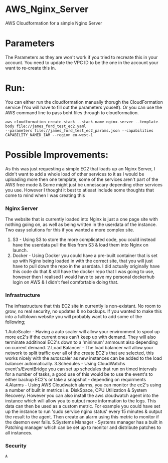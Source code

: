 # AWS_Nginx_Server
AWS Cloudformation for a simple Nginx Server

# Parameters
  The Parameters as they are won't work if you tried to recreate this in your account.
  You need to update the VPC ID to be the one in the account your want to re-create this in.

# Run:
  You can either run the cloudformation manually thorugh the CloudFormation service (You will have to fill out the parameters youself). 
  Or you can use the AWS command line to pass boht files through to cloudformation.
  
    aws cloudformation create-stack --stack-name nginx-server --template-body file://james_ford_test_ec2.yaml 
    --parameters file://james_ford_test_ec2_params.json --capabilities CAPABILITY_NAMED_IAM --region eu-west-1

# Possible Improvements:
  As this was just requesting a simple EC2 that loads up an Nginx Server, I didn't want to add a whole load of other services to it as 
  I would be uploading more then one template, some of the services aren't part of the AWS free mode & Some might just be unnesscary depending other services you use.
  However I thought it best to atleast include some thoughts that come to mind when I was creating this
  
  ### Nginx Server
  The website that is currently loaded into Nginx is just a one page site with nothing going on, as well as being written in the userdata of the instance.
  Two easy solutions for this if you wanted a more complex site.
  
  1. S3 - Using S3 to store the more complicated code, you could instead have the userdata pull the files from S3 & load them into Nginx on launch.
  2. Docker - Using Docker you could have a pre-built container that is set up with Nginx being loaded in with the correct site, that you will just have to pull down the repo in the userdata. I did actually originally have this code do that & still have the docker repo that I was going to use, however then I realised I would have to save my personal dockerhub login on AWS & I didn't feel comfortable doing that.
    
  ### Infrastructure
  The infrastructure that this EC2 site in currently is non-existant. No room to grow, no real security, no updates & no backups. If you wanted to make this into a fullblown website you will probably want to add some of the following;
    
  1.AutoScaler - Having a auto scaler will allow your environment to spool up more ec2's if the current ones can't keep up with demand. They will also terminate additinoal EC2's down to a 'minimum' ammount also depending on current demand.
  2.Load Balancer - The load balancer will allow your network to split traffic over all of the create EC2's that are selected, this works nicely with the autoscaler as new instances can be added to the load balancer automatically.
  3.Schedules - Using CloudWatchs event's/EventBridge you can set up schedules that run on timed intervals for a number of tasks, a good use of this would be to use the event's to either backup EC2's or take a snapshot - depending on requirments
  4.Alarms - Using AWS Cloudwatch alarms, you can monitor the ec2's using a number of built in metrics i.e. DiskSpace, CPU Utilization & System Recovery. However you can also install the aws cloudwatch agent into the instance which will allow you to output more information to the logs. This data can then be used as a custom metric. For example you could have set up the instance to run 'sudo service nginx status' every 15 minutes & output the result to the agent. Then create an alarm using this metric to monitor if the daemon ever fails.
  5.Systems Manager - Systems manager has a built in Patching manager which can be set up to monitor and distribute patches to all instances.
    
  ### Security
    A
    

